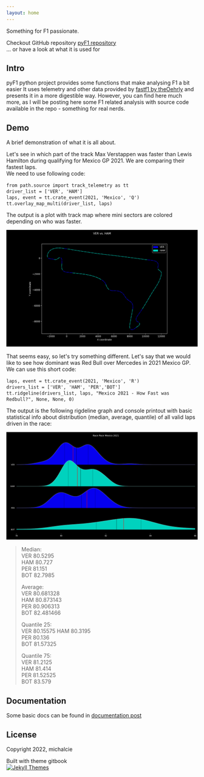 ```yaml
---
layout: home
---
```


Something for F1 passionate. 

Checkout GitHub repository [ pyF1 repository](https://github.com/michalcie/pyF1)  
... or have a look at what it is used for <first post>

## Intro

pyF1 python project provides some functions that make analysing F1 a bit easier
It uses telemetry and other data provided by [fastf1 by theOehrly](https://theoehrly.github.io/Fast-F1/fastf1.html) and presents it
in a more digestible way. However, you can find here much more, as I will be posting
here some F1 related analysis with source code available in the repo - something for
real nerds. 


## Demo

A brief demonstration of what it is all about.

Let's see in which part of the track Max Verstappen was faster than Lewis Hamilton
during qualifying for Mexico GP 2021. We are comparing their fastest laps.  
We need to use following code:

```
from path.source import track_telemetry as tt
driver_list = ['VER', 'HAM']
laps, event = tt.crate_event(2021, 'Mexico', 'Q')
tt.overlay_map_multi(driver_list, laps)
```

The output is a plot with track map where mini sectors are colored depending
on who was faster.

![Map](Analysis/Mexico2021/Qual_Map_VERvsHAM.png)
  
    
That seems easy, so let's try something different.
Let's say that we would like to see how dominant was Red Bull over Mercedes in 2021 Mexico GP.
We can use this short code:
```
laps, event = tt.crate_event(2021, 'Mexico', 'R') 
drivers_list = ['VER', 'HAM', 'PER','BOT']
tt.ridgeline(drivers_list, laps, "Mexico 2021 - How Fast was Redbull?", None, None, 0)
```

The output is the following rigdeline  graph and console printout with basic statistical
info about distribution (median, average, quantile) of all valid laps driven in the race:

![Merc vs RedBull](Analysis/Mexico2021/Race_Pace_MERvsRBR.png)

> Median:  
VER    80.5295  
HAM    80.727  
PER    81.151  
BOT    82.7985  
>
> Average:  
VER    80.681328  
HAM    80.873143  
PER    80.906313  
BOT    82.481466  
>  
>Quantile 25:   
VER    80.15575
HAM    80.3195  
PER    80.136  
BOT    81.57325  
>
>Quantile 75:   
VER    81.2125  
HAM    81.414  
PER    81.52525  
BOT    83.579

## Documentation
Some basic docs can be found in [documentation post](https://michalcie.github.io/pyF1/pyf1/2022-01-02-Docs.html)  

## License

Copyright 2022, michalcie


Built with theme gitbook  
[![Jekyll Themes](https://img.shields.io/badge/featured%20on-JekyllThemes-red.svg)](https://jekyll-themes.com/jekyll-gitbook/)